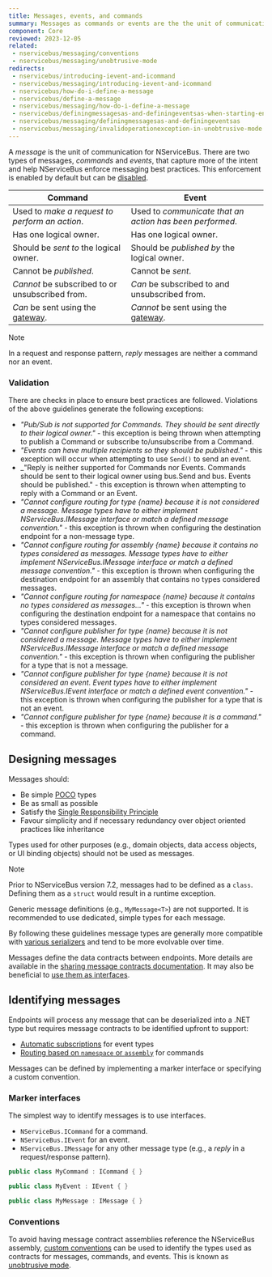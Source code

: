 ```yaml
---
title: Messages, events, and commands
summary: Messages as commands or events are the the unit of communication for message-based distributed systems. NServiceBus ensures they are used correctly.
component: Core
reviewed: 2023-12-05
related:
 - nservicebus/messaging/conventions
 - nservicebus/messaging/unobtrusive-mode
redirects:
 - nservicebus/introducing-ievent-and-icommand
 - nservicebus/messaging/introducing-ievent-and-icommand
 - nservicebus/how-do-i-define-a-message
 - nservicebus/define-a-message
 - nservicebus/messaging/how-do-i-define-a-message
 - nservicebus/definingmessagesas-and-definingeventsas-when-starting-endpoint
 - nservicebus/messaging/definingmessagesas-and-definingeventsas
 - nservicebus/messaging/invalidoperationexception-in-unobtrusive-mode
---
```


A _message_ is the unit of communication for NServiceBus. There are two types of messages, _commands_ and _events_, that capture more of the intent and help NServiceBus enforce messaging best practices. This enforcement is enabled by default but can be [disabled](best-practice-enforcement.md).

Command | Event
-- | --
Used to _make a request to perform an action_. | Used to _communicate that an action has been performed_.
Has one logical owner. | Has one logical owner.
Should be _sent to_ the logical owner. | Should be _published by_ the logical owner.
Cannot be _published_. | Cannot be _sent_.
_Cannot_ be subscribed to or unsubscribed from. | _Can_ be subscribed to and unsubscribed from.
_Can_ be sent using the [gateway](/nservicebus/gateway). | _Cannot_ be sent using the [gateway](/nservicebus/gateway).

> [!NOTE]
> In a request and response pattern, _reply_ messages are neither a command nor an event.

### Validation

There are checks in place to ensure best practices are followed. Violations of the above guidelines generate the following exceptions:

 * _"Pub/Sub is not supported for Commands. They should be sent directly to their logical owner."_ - this exception is being thrown when attempting to publish a Command or subscribe to/unsubscribe from a Command.
 * _"Events can have multiple recipients so they should be published."_ - this exception will occur when attempting to use `Send()` to send an event.
 * _"Reply is neither supported for Commands nor Events. Commands should be sent to their logical owner using bus.Send and bus. Events should be published." - this exception is thrown when attempting to reply with a Command or an Event.
 * _"Cannot configure routing for type {name} because it is not considered a message. Message types have to either implement NServiceBus.IMessage interface or match a defined message convention."_ - this exception is thrown when configuring the destination endpoint for a non-message type.
 * _"Cannot configure routing for assembly {name} because it contains no types considered as messages. Message types have to either implement NServiceBus.IMessage interface or match a defined message convention."_ - this exception is thrown when configuring the destination endpoint for an assembly that contains no types considered messages.
 * _"Cannot configure routing for namespace {name} because it contains no types considered as messages..."_ - this exception is thrown when configuring the destination endpoint for a namespace that contains no types considered messages.
 * _"Cannot configure publisher for type {name} because it is not considered a message. Message types have to either implement NServiceBus.IMessage interface or match a defined message convention."_ - this exception is thrown when configuring the publisher for a type that is not a message.
 * _"Cannot configure publisher for type {name} because it is not considered an event. Event types have to either implement NServiceBus.IEvent interface or match a defined event convention."_ - this exception is thrown when configuring the publisher for a type that is not an event.
 * _"Cannot configure publisher for type {name} because it is a command."_ - this exception is thrown when configuring the publisher for a command.

## Designing messages

Messages should:

* Be simple [POCO](https://en.wikipedia.org/wiki/Plain_old_CLR_object) types
* Be as small as possible
* Satisfy the [Single Responsibility Principle](https://en.wikipedia.org/wiki/Single_responsibility_principle)
* Favour simplicity and if necessary redundancy over object oriented practices like inheritance

Types used for other purposes (e.g., domain objects, data access objects, or UI binding objects) should not be used as messages.

> [!NOTE]
> Prior to NServiceBus version 7.2, messages had to be defined as a `class`. Defining them as a `struct` would result in a runtime exception.

Generic message definitions (e.g., `MyMessage<T>`) are not supported. It is recommended to use dedicated, simple types for each message.

By following these guidelines message types are generally more compatible with [various serializers](nservicebus/serialization) and tend to be more evolvable over time.

Messages define the data contracts between endpoints. More details are available in the [sharing message contracts documentation](sharing-contracts.md). It may also be beneficial to [use them as interfaces](messages-as-interfaces.md).

## Identifying messages

Endpoints will process any message that can be deserialized into a .NET type but requires message contracts to be identified upfront to support:

* [Automatic subscriptions](/nservicebus/messaging/publish-subscribe/controlling-what-is-subscribed.md) for event types
* [Routing based on `namespace` or `assembly`](/nservicebus/messaging/routing.md) for commands

Messages can be defined by implementing a marker interface or specifying a custom convention.

### Marker interfaces

The simplest way to identify messages is to use interfaces.

* `NServiceBus.ICommand` for a command.
* `NServiceBus.IEvent` for an event.
* `NServiceBus.IMessage` for any other message type (e.g., a _reply_ in a request/response pattern).

```cs
public class MyCommand : ICommand { }

public class MyEvent : IEvent { }

public class MyMessage : IMessage { }
```

### Conventions

To avoid having message contract assemblies reference the NServiceBus assembly, [custom conventions](/nservicebus/messaging/conventions.md) can be used to identify the types used as contracts for messages, commands, and events. This is known as [unobtrusive mode](unobtrusive-mode.md).
